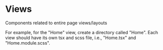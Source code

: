 # Views

Components related to entire page views/layouts

For example, for the "Home" view, create a directory called "Home".
Each view should have its own tsx and scss file, i.e., "Home.tsx" and "Home.module.scss".
